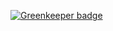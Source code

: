 

[![Greenkeeper badge](https://badges.greenkeeper.io/kumavis/wikipedia-tree.svg)](https://greenkeeper.io/)